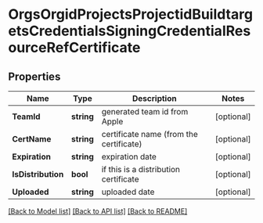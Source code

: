 # OrgsOrgidProjectsProjectidBuildtargetsCredentialsSigningCredentialResourceRefCertificate

## Properties

Name | Type | Description | Notes
------------ | ------------- | ------------- | -------------
**TeamId** | **string** | generated team id from Apple | [optional] 
**CertName** | **string** | certificate name (from the certificate) | [optional] 
**Expiration** | **string** | expiration date | [optional] 
**IsDistribution** | **bool** | if this is a distribution certificate | [optional] 
**Uploaded** | **string** | uploaded date | [optional] 

[[Back to Model list]](../README.md#documentation-for-models) [[Back to API list]](../README.md#documentation-for-api-endpoints) [[Back to README]](../README.md)


